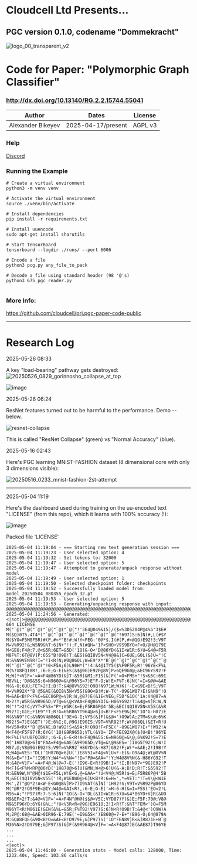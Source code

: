 # Cloudcell Ltd Presents...

## PGC version 0.1.0, codename "Dommekracht"

![logo_00_transparent_v2](https://github.com/user-attachments/assets/c8c4837a-5fcd-41e9-a2c5-6fba2cfc16d0)


# Code for Paper: "Polymorphic Graph Classifier"
### http://dx.doi.org/10.13140/RG.2.2.15744.55041

| Author |   Dates | License |
| ------ |   ---- | ------- |
| Alexander Bikeyev | 2025-04-17/present | AGPL v3 |

### Help
[Discord](https://discord.gg/daTSuB2z)

### Running the Example
```
# Create a virtual environment
python3 -m venv venv

# Activate the virtual environment
source ./venv/bin/activate

# Install dependencies
pip install -r requirements.txt

# Install uuencode
sudo apt-get install sharutils

# Start TensorBoard
tensorboard --logdir ./runs/ --port 6006

# Encode a file
python3 pcg.py any_file_to_pack

# Decode a file using standard header (98 '@'s)
python3 675_pgc_reader.py
 
```
### More Info:

https://github.com/cloudcell/prj.pgc-paper-code-public

---
# Research Log

2025-05-26 08:33

A key "load-bearing" pathway gets destroyed:
![20250526_0829_gorinnosho_collapse_at_top](https://github.com/user-attachments/assets/6b45ecbe-27d0-455a-8f0c-d24fbb34d44b)

![image](https://github.com/user-attachments/assets/f6165dfc-f769-4d34-9c76-6aa2e80f2b71)


2025-05-26 06:24

ResNet features turned out to be harmful to the performance. Demo -- below.

![resnet-collapse](https://github.com/user-attachments/assets/df55c256-22b6-40a4-9a35-d75603176adc)

This is called "ResNet Collapse" (green) vs "Normal Accuracy" (blue).

2025-05-16 02:43

Here's PGC learning MNIST-FASHION dataset (8 dimensional core with only 3 dimensions visible):

![20250516_0233_mnist-fashion-2st-attempt](https://github.com/user-attachments/assets/cd84bcdd-6043-4c16-ad98-94b7893e0f8a)


---
2025-05-04 11:19

Here's the dashboard used during training on the uu-encoded text "LICENSE" (from this repo), which it learns with 100% accuracy (!):

![image](https://github.com/user-attachments/assets/1711d0b5-147b-448e-af0d-adbea8b5dbaf)

Packed file 'LICENSE'

```
2025-05-04 11:19:04 - === Starting new text generation session ===
2025-05-04 11:19:23 - User selected option: 4
2025-05-04 11:19:32 - Set tokens to: 32000
2025-05-04 11:19:47 - User selected option: 5
2025-05-04 11:19:47 - Attempted to generate/unpack response without model
2025-05-04 11:19:49 - User selected option: 1
2025-05-04 11:19:50 - Selected checkpoint folder: checkpoints
2025-05-04 11:19:52 - Successfully loaded model from: model_20250504_080355_epoch_32.pt
2025-05-04 11:19:53 - User selected option: 5
2025-05-04 11:19:53 - Generating/unpacking response with input: @@@@@@@@@@@@@@@@@@@@@@@@@@@@@@@@@@@@@@@@@@@@@@@@@@@@@@@@@@@@@@@@@@@@@@@@@@@@@@@@@@@@@@@@@@@@@@@@@@
2025-05-04 11:24:56 - Generated: <|sot|>@@@@@@@@@@@@@@@@@@@@@@@@@@@@@@@@@@@@@@@@@@@@@@@@@@@@@@@@@@@@@@@@@@@@@@@@@@@@@@@@@@@@@@@@@@@@@@@@@@begin 664 LICENSE
M("`@("`@("`@("`@("`@("`@("!'3E4@049&15)/($=%3D5204P@4%5"3$E#
M($Q)0T5.4T4*("`@("`@("`@("`@("`@("`@("`@("!697)S:6]N(#,L(#$Y
M($YO=F5M8F5R(#(P,#<*"B!#;W!Y<FEG:'0@*$,I(#(P,#<@1G)E92!3;V9T
M=V%R92!&;W5N9&%T:6]N+"!);F,N(#QH='1P<SHO+V9S9BYO<F<O/@H@179E
M<GEO;F4@:7,@<&5R;6ET=&5D('1O(&-O<'D@86YD(&1I<W1R:6)U=&4@=F5R
M8F%T:6T@8V]P:65S"B!O9B!T:&ES(&QI8V5N<V4@9&]C=6UE;G0L(&)U="!C
M:&%N9VEN9R!I="!I<R!N;W0@86QL;W=E9"X*"B`@("`@("`@("`@("`@("`@
M("`@("`@("`@("!0<F5A;6)L90H*("!4:&4@1TY5($%F9F5R;R!'96YE<F%L
M(%!U8FQI8R!,:6-E;G-E(&ES(&$@9G)E92P@8V]P>6QE9G0@;&EC96YS92!F
M;W(*<V]F='=A<F4@86YD(&]T:&5R(&MI;F1S(&]F('=O<FMS+"!S<&5C:69I
M8V%L;'D@9&5S:6=N960@=&\@96YS=7)E"F-O;W!E<F%T:6]N('=I=&@@=&AE
M(&-O;6UU;FET>2!I;B!T:&4@8V%S92!O9B!N971W;W)K('-E<G9E<B!S;V9T
M=V%R92X*"B`@5&AE(&QI8V5N<V5S(&9O<B!M;W-T('-O9G1W87)E(&%N9"!O
M=&AE<B!P<F%C=&EC86P@=V]R:W,@87)E(&1E<VEG;F5D"G1O('1A:V4@87=A
M>2!Y;W5R(&9R965D;VT@=&\@<VAA<F4@86YD(&-H86YG92!T:&4@=V]R:W,N
M("!">2!C;VYT<F%S="P*;W5R($=E;F5R86P@4'5B;&EC($QI8V5N<V5S(&%R
M92!I;G1E;F1E9"!T;R!G=6%R86YT964@>6]U<B!F<F5E9&]M('1O"G-H87)E
M(&%N9"!C:&%N9V4@86QL('9E<G-I;VYS(&]F(&$@<')O9W)A;2TM=&\@;6%K
M92!S=7)E(&ET(')E;6%I;G,@9G)E90IS;V9T=V%R92!F;W(@86QL(&ET<R!U
M<V5R<RX*"B`@5VAE;B!W92!S<&5A:R!O9B!F<F5E('-O9G1W87)E+"!W92!A
M<F4@<F5F97)R:6YG('1O(&9R965D;VTL(&YO=`IP<FEC92X@($]U<B!'96YE
M<F%L(%!U8FQI8R!,:6-E;G-E<R!A<F4@9&5S:6=N960@=&\@;6%K92!S=7)E
M('1H870@>6]U"FAA=F4@=&AE(&9R965D;VT@=&\@9&ES=')I8G5T92!C;W!I
M97,@;V8@9G)E92!S;V9T=V%R92`H86YD(&-H87)G92!F;W(*=&AE;2!I9B!Y
M;W4@=VES:"DL('1H870@>6]U(')E8V5I=F4@<V]U<F-E(&-O9&4@;W(@8V%N
M(&=E="!I="!I9B!Y;W4*=V%N="!I="P@=&AA="!Y;W4@8V%N(&-H86YG92!T
M:&4@<V]F='=A<F4@;W(@=7-E('!I96-E<R!O9B!I="!I;B!N97<*9G)E92!P
M<F]G<F%M<RP@86YD('1H870@>6]U(&MN;W<@>6]U(&-A;B!D;R!T:&5S92!T
M:&EN9W,N"@H@($1E=F5L;W!E<G,@=&AA="!U<V4@;W5R($=E;F5R86P@4'5B
M;&EC($QI8V5N<V5S('!R;W1E8W0@>6]U<B!R:6=H=',*=VET:"!T=V\@<W1E
M<',Z("@Q*2!A<W-E<G0@8V]P>7)I9VAT(&]N('1H92!S;V9T=V%R92P@86YD
M("@R*2!O9F9E<@IY;W4@=&AI<R!,:6-E;G-E('=H:6-H(&=I=F5S('EO=2!L
M96=A;"!P97)M:7-S:6]N('1O(&-O<'DL(&1I<W1R:6)U=&4*86YD+V]R(&UO
M9&EF>2!T:&4@<V]F='=A<F4N"@H@($$@<V5C;VYD87)Y(&)E;F5F:70@;V8@
M9&5F96YD:6YG(&%L;"!U<V5R<R<@9G)E961O;2!I<R!T:&%T"FEM<')O=F5M
M96YT<R!M861E(&EN(&%L=&5R;F%T92!V97)S:6]N<R!O9B!T:&4@<')O9W)A
M;2P@:68@=&AE>0IR96-E:79E('=I9&5S<')E860@=7-E+"!B96-O;64@879A
M:6QA8FQE(&9O<B!O=&AE<B!D979E;&]P97)S('1O"FEN8V]R<&]R871E+B`@
M36%N>2!D979E;&]P97)S(&]F(&9R964@<V]F='=A<F4@87)E(&AE87)T96YE
...
...
...
<|eot|>
2025-05-04 11:46:00 - Generation stats - Model calls: 128000, Time: 1232.40s, Speed: 103.86 calls/s

```



